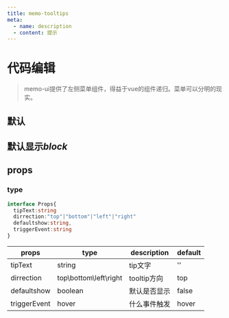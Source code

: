 ```yaml
---
title: memo-tooltips
meta:
  - name: description
  - content: 提示
---
```


# 代码编辑
> memo-ui提供了左侧菜单组件，得益于vue的组件递归。菜单可以分明的现实。
<script setup lang="ts">
  import {demo1,demo2,path} from "./index.ts";
</script>

## 默认
<CodeEditor :filePath="path" :value="demo1"/>

## 默认显示*block*
<CodeEditor :filePath="path" :value="demo2"/>


## props
### type

```ts
interface Props{
  tipText:string
  dirrection:"top"|"bottom"|"left"|"right"
  defaultshow:string,
  triggerEvent:string
}
```
| props        | type                  | description  | default |
| ------------ | --------------------- | ------------ | ------- |
| tipText      | string                | tip文字      | ''      |
| dirrection   | top\bottom\left\right | tooltip方向  | top     |
| defaultshow  | boolean               | 默认是否显示 | false   |
| triggerEvent | hover                 | 什么事件触发 | hover   |
